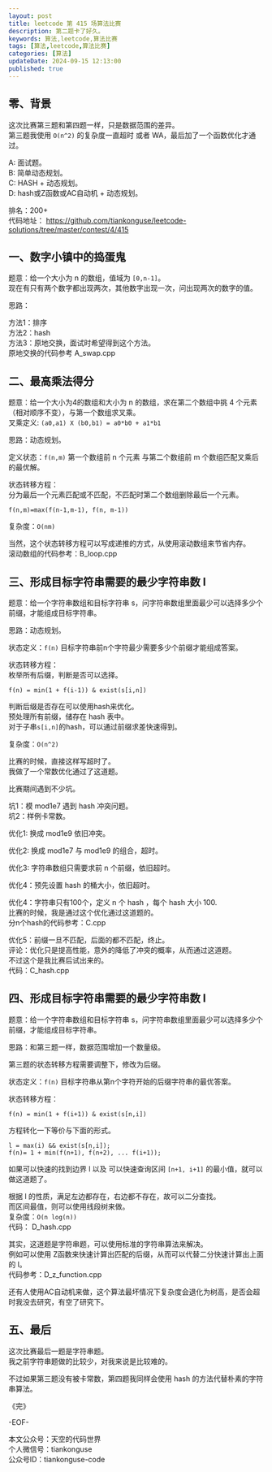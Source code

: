```yaml
---
layout: post  
title: leetcode 第 415 场算法比赛  
description: 第二题卡了好久。  
keywords: 算法,leetcode,算法比赛  
tags: [算法,leetcode,算法比赛]  
categories: [算法]  
updateDate: 2024-09-15 12:13:00  
published: true  
---
```



## 零、背景  


这次比赛第三题和第四题一样，只是数据范围的差异。    
第三题我使用 `O(n^2)` 的复杂度一直超时 或者 WA，最后加了一个函数优化才通过。  


A: 面试题。   
B: 简单动态规划。   
C: HASH + 动态规划。  
D: hash或Z函数或AC自动机 + 动态规划。  


排名：200+  
代码地址： https://github.com/tiankonguse/leetcode-solutions/tree/master/contest/4/415  


## 一、数字小镇中的捣蛋鬼  


题意：给一个大小为 n 的数组，值域为 `[0,n-1]`。  
现在有只有两个数字都出现两次，其他数字出现一次，问出现两次的数字的值。  


思路：  


方法1：排序  
方法2：hash  
方法3：原地交换，面试时希望得到这个方法。  
原地交换的代码参考 A_swap.cpp  



## 二、最高乘法得分  


题意：给一个大小为4的数组和大小为 n 的数组，求在第二个数组中挑 4 个元素（相对顺序不变），与第一个数组求叉乘。  
叉乘定义: `(a0,a1) X (b0,b1) = a0*b0 + a1*b1`  


思路：动态规划。  


定义状态：`f(n,m)` 第一个数组前 n 个元素 与第二个数组前 m 个数组匹配叉乘后的最优解。  


状态转移方程：  
分为最后一个元素匹配或不匹配，不匹配时第二个数组删除最后一个元素。  


```
f(n,m)=max(f(n-1,m-1), f(n, m-1))  
```


复杂度：`O(nm)`  



当然，这个状态转移方程可以写成递推的方式，从使用滚动数组来节省内存。  
滚动数组的代码参考：B_loop.cpp  



## 三、形成目标字符串需要的最少字符串数 I  


题意：给一个字符串数组和目标字符串 s，问字符串数组里面最少可以选择多少个前缀，才能组成目标字符串。  


思路：动态规划。  


状态定义：`f(n)` 目标字符串前n个字符最少需要多少个前缀才能组成答案。  


状态转移方程：  
枚举所有后缀，判断是否可以选择。  


```
f(n) = min(1 + f(i-1)) & exist(s[i,n])  
```


判断后缀是否存在可以使用hash来优化。  
预处理所有前缀，储存在 hash 表中。  
对于子串`s[i,n]`的hash，可以通过前缀求差快速得到。  


复杂度：`O(n^2)`  


比赛的时候，直接这样写超时了。  
我做了一个常数优化通过了这道题。  


比赛期间遇到不少坑。  


坑1：模 mod1e7 遇到 hash 冲突问题。  
坑2：样例卡常数。  


优化1: 换成 mod1e9 依旧冲突。  


优化2: 换成 mod1e7 与 mod1e9 的组合，超时。  


优化3: 字符串数组只需要求前 n 个前缀，依旧超时。  


优化4：预先设置 hash 的桶大小，依旧超时。  


优化4：字符串只有100个，定义 n 个 hash ，每个 hash 大小 100.  
比赛的时候，我是通过这个优化通过这道题的。  
分n个hash的代码参考：C.cpp  



优化5：前缀一旦不匹配，后面的都不匹配，终止。  
评论：优化只是提高性能，意外的降低了冲突的概率，从而通过这道题。  
不过这个是我比赛后试出来的。  
代码：C_hash.cpp  




## 四、形成目标字符串需要的最少字符串数 I  


题意：给一个字符串数组和目标字符串 s，问字符串数组里面最少可以选择多少个前缀，才能组成目标字符串。  


思路：和第三题一样，数据范围增加一个数量级。  



第三题的状态转移方程需要调整下，修改为后缀。 
 


状态定义：`f(n)` 目标字符串从第n个字符开始的后缀字符串的最优答案。  

 

状态转移方程：   


```
f(n) = min(1 + f(i+1)) & exist(s[n,i])  
```


方程转化一下等价与下面的形式。  


```
l = max(i) && exist(s[n,i]);
f(n)= 1 + min(f(n+1), f(n+2), ... f(i+1));
```


如果可以快速的找到边界 l 以及 可以快速查询区间 `[n+1, i+1]` 的最小值，就可以做这道题了。  


根据 l 的性质，满足左边都存在，右边都不存在，故可以二分查找。  
而区间最值，则可以使用线段树来做。  
复杂度：`O(n log(n))`  
代码： D_hash.cpp  



其实，这道题是字符串题，可以使用标准的字符串算法来解决。  
例如可以使用 Z函数来快速计算出匹配的后缀，从而可以代替二分快速计算出上面的 l。  
代码参考：D_z_function.cpp  


还有人使用AC自动机来做，这个算法最坏情况下复杂度会退化为树高，是否会超时我没去研究，有空了研究下。  


## 五、最后  


这次比赛最后一题是字符串题。  
我之前字符串题做的比较少，对我来说是比较难的。  


不过如果第三题没有被卡常数，第四题我同样会使用 hash 的方法代替朴素的字符串算法。  



《完》  


-EOF-  



本文公众号：天空的代码世界  
个人微信号：tiankonguse  
公众号ID：tiankonguse-code  
  

